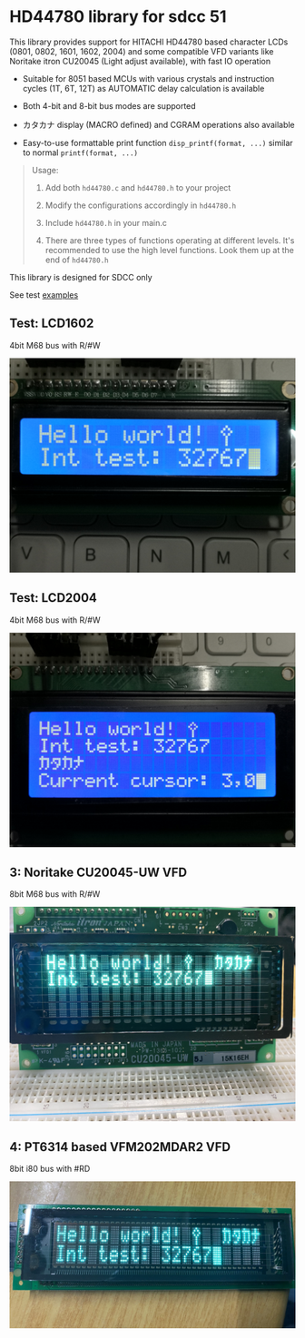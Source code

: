 # HD44780 library for sdcc 51

This library provides support for HITACHI HD44780 based character LCDs (0801, 0802, 1601, 1602, 2004) and some compatible VFD variants like Noritake itron CU20045 (Light adjust available), with fast IO operation

+ Suitable for 8051 based MCUs with various crystals and instruction cycles (1T, 6T, 12T) as AUTOMATIC delay calculation is available

+ Both 4-bit and 8-bit bus modes are supported

+ カタカナ display (MACRO defined) and CGRAM operations also available

+ Easy-to-use formattable print function `disp_printf(format, ...)` similar to normal `printf(format, ...)`

> Usage:
>
> 1. Add both `hd44780.c` and `hd44780.h` to your project
>
> 2. Modify the configurations accordingly in `hd44780.h`
>
> 3. Include `hd44780.h` in your main.c
>
> 4. There are three types of functions operating at different levels. It's recommended to use the high level functions. Look them up at the end of `hd44780.h`

This library is designed for SDCC only

See test [examples](examples/)

## Test: LCD1602

4bit M68 bus with R/#W

![](images/test1602.jpg)

## Test: LCD2004

4bit M68 bus with R/#W

![](images/test2004.jpg)

## 3: Noritake CU20045-UW VFD

8bit M68 bus with R/#W

![](images/vfd2004.jpg)

## 4: PT6314 based VFM202MDAR2 VFD 

8bit i80 bus with #RD

![](images/vfd2002.jpg)